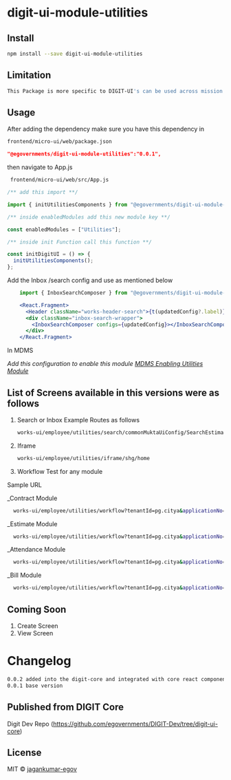 <!-- TODO: update this -->

# digit-ui-module-utilities

## Install

```bash
npm install --save digit-ui-module-utilities
```

## Limitation

```bash
This Package is more specific to DIGIT-UI's can be used across mission's
```

## Usage

After adding the dependency make sure you have this dependency in

```bash
frontend/micro-ui/web/package.json
```

```json
"@egovernments/digit-ui-module-utilities":"0.0.1",
```

then navigate to App.js

```bash
 frontend/micro-ui/web/src/App.js
```

```jsx
/** add this import **/

import { initUtilitiesComponents } from "@egovernments/digit-ui-module-utilities";

/** inside enabledModules add this new module key **/

const enabledModules = ["Utilities"];

/** inside init Function call this function **/

const initDigitUI = () => {
  initUtilitiesComponents();
};

```

Add the Inbox /search config and use as mentioned below

```jsx
    import { InboxSearchComposer } from "@egovernments/digit-ui-module-utilities";

    <React.Fragment>
      <Header className="works-header-search">{t(updatedConfig?.label)}</Header>
      <div className="inbox-search-wrapper">
        <InboxSearchComposer configs={updatedConfig}></InboxSearchComposer>
      </div>
    </React.Fragment>
```


In MDMS

_Add this configuration to enable this module [MDMS Enabling Utilities Module](https://github.com/egovernments/works-mdms-data/blob/48461ecaf944ea243e24e1c1f9a5e2179d8091ac/data/pg/tenant/citymodule.json#L193)_

## List of Screens available in this versions were as follows

1. Search or Inbox
   Example Routes as follows

   ```bash
   works-ui/employee/utilities/search/commonMuktaUiConfig/SearchEstimateConfig
   ```

2. Iframe

   ```bash
   works-ui/employee/utilities/iframe/shg/home
   ```

3. Workflow Test for any module

Sample URL

_Contract Module

```bash
  works-ui/employee/utilities/workflow?tenantId=pg.citya&applicationNo=WO/2023-24/000721&businessService=CONTRACT&moduleCode=contract
```

_Estimate Module

```bash
  works-ui/employee/utilities/workflow?tenantId=pg.citya&applicationNo=ES/2023-24/001606&businessService=ESTIMATE&moduleCode=estimate
```

_Attendance Module

```bash
  works-ui/employee/utilities/workflow?tenantId=pg.citya&applicationNo=MR/2023-24/05/31/000778&businessService=MR&moduleCode=muster%20roll
```

_Bill Module

```bash
  works-ui/employee/utilities/workflow?tenantId=pg.citya&applicationNo=PB/2023-24/000379&businessService=EXPENSE.PURCHASE&moduleCode=wages.purchase
```




## Coming Soon

1. Create Screen
2. View Screen


# Changelog

```bash
0.0.2 added into the digit-core and integrated with core react components
0.0.1 base version
```

## Published from DIGIT Core 
Digit Dev Repo (https://github.com/egovernments/DIGIT-Dev/tree/digit-ui-core)

## License

MIT © [jagankumar-egov](https://github.com/jagankumar-egov)
````
